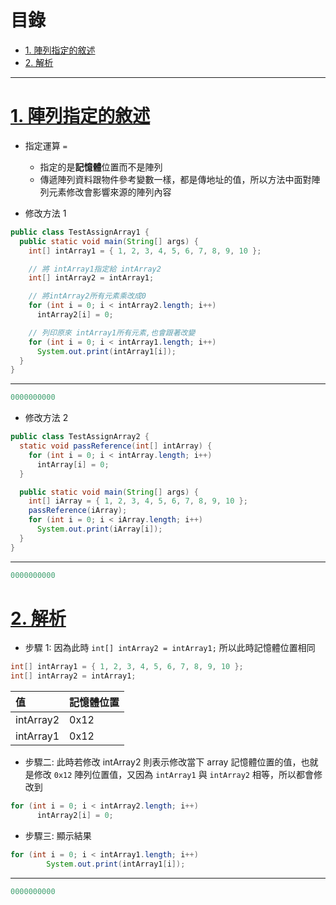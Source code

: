 <h1 id="top">目錄</h1>

- [1. 陣列指定的敘述](#s1)
- [2. 解析](#s2)

---

# <a id="s1" class="md-title" href="#top">1. 陣列指定的敘述</a>

- 指定運算 `=`

  - 指定的是**記憶體**位置而不是陣列
  - 傳遞陣列資料跟物件參考變數一樣，都是傳地址的值，所以方法中面對陣列元素修改會影響來源的陣列內容

- 修改方法 1

```java
public class TestAssignArray1 {
  public static void main(String[] args) {
    int[] intArray1 = { 1, 2, 3, 4, 5, 6, 7, 8, 9, 10 };

    // 將 intArray1指定給 intArray2
    int[] intArray2 = intArray1;

    // 將intArray2所有元素乘改成0
    for (int i = 0; i < intArray2.length; i++)
      intArray2[i] = 0;

    // 列印原來 intArray1所有元素,也會跟著改變
    for (int i = 0; i < intArray1.length; i++)
      System.out.print(intArray1[i]);
  }
}
```

---

```cs
0000000000
```

- 修改方法 2

```java
public class TestAssignArray2 {
  static void passReference(int[] intArray) {
    for (int i = 0; i < intArray.length; i++)
      intArray[i] = 0;
  }

  public static void main(String[] args) {
    int[] iArray = { 1, 2, 3, 4, 5, 6, 7, 8, 9, 10 };
    passReference(iArray);
    for (int i = 0; i < iArray.length; i++)
      System.out.print(iArray[i]);
  }
}
```

---

```cs
0000000000
```

# <a id="s2" class="md-title" href="#top">2. 解析</a>

- 步驟 1: 因為此時 `int[] intArray2 = intArray1;` 所以此時記憶體位置相同

```java
int[] intArray1 = { 1, 2, 3, 4, 5, 6, 7, 8, 9, 10 };
int[] intArray2 = intArray1;
```

<table>
<thead>
<tr>
<th style="text-align:left">值</th>
<th style="text-align:left">記憶體位置</th>
</tr>
</thead>
<tbody>
<tr>
<td style="text-align:left">intArray2</td>
<td style="text-align:left">0x12</td>
</tr>
<tr>
<td style="text-align:left">intArray1</td>
<td style="text-align:left">0x12</td>
</tr>
</tbody>
</table>

- 步驟二: 此時若修改 intArray2 則表示修改當下 array 記憶體位置的值，也就是修改 `0x12` 陣列位置值，又因為 `intArray1` 與 `intArray2` 相等，所以都會修改到

```java
for (int i = 0; i < intArray2.length; i++)
      intArray2[i] = 0;
```

- 步驟三: 顯示結果

```java
for (int i = 0; i < intArray1.length; i++)
        System.out.print(intArray1[i]);
```

---

```cs
0000000000
```

